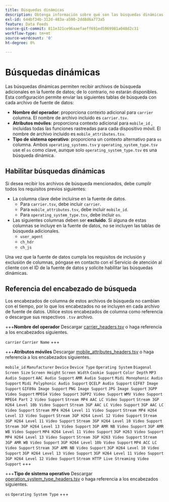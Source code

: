 ```yaml
---
title: Búsquedas dinámicas
description: Obtenga información sobre qué son las búsquedas dinámicas y cómo habilitarlas. Incluye operadores, atributos móviles y tipos de sistemas operativos.
exl-id: 644bf34b-312d-483a-a590-2dd8d6a773a5
feature: Data Feeds
source-git-commit: 811e321ce96aaefaeff691ed5969981a048d2c31
workflow-type: tm+mt
source-wordcount: '0'
ht-degree: 0%

---
```


# Búsquedas dinámicas

Las búsquedas dinámicas permiten recibir archivos de búsqueda adicionales en la fuente de datos; de lo contrario, no estarán disponibles. Esta configuración permite enviar las siguientes tablas de búsqueda con cada archivo de fuente de datos:

* **Nombre del operador**: proporciona contexto adicional para `carrier` columna. El nombre de archivo incluido es `carrier.tsv`.
* **Atributos móviles**: proporciona contexto adicional para `mobile_id` , incluidas todas las funciones rastreadas para cada dispositivo móvil. El nombre de archivo incluido es `mobile_attributes.tsv`.
* **Tipo de sistema operativo**: proporciona un contexto alternativo para `os` columna. Ambos `operating_systems.tsv` y `operating_system_type.tsv` use el `os` como clave, aunque solo `operating_system_type.tsv` es una búsqueda dinámica.

## Habilitar búsquedas dinámicas

Si desea recibir los archivos de búsqueda mencionados, debe cumplir todos los requisitos previos siguientes:

* La columna clave debe incluirse en la fuente de datos.
   * Para `carrier.tsv`, debe incluir `carrier`.
   * Para `mobile_attributes.tsv`, debe incluir `mobile_id`.
   * Para `operating_system_type.tsv`, debe incluir `os`.
* Las siguientes columnas deben ser **excluido**. Si alguna de estas columnas se incluye en la fuente de datos, no se incluyen las tablas de búsqueda adicionales.
   * `user_agent`
   * `ch_hdr`
   * `ch_js`

Una vez que la fuente de datos cumpla los requisitos de inclusión y exclusión de columnas, póngase en contacto con el Servicio de atención al cliente con el ID de la fuente de datos y solicite habilitar las búsquedas dinámicas.

## Referencia del encabezado de búsqueda

Los encabezados de columna de estos archivos de búsqueda no cambian con el tiempo, por lo que los encabezados no se incluyen en cada archivo de fuente de datos. Utilice estos encabezados de columna como referencia o descargue sus respectivos `.tsv` archivo.

+++**Nombre del operador**
Descargar [carrier_headers.tsv](assets/carrier_headers.tsv) o haga referencia a los encabezados siguientes.

`carrier`
`Carrier Name`
+++

+++**Atributos móviles**
Descargar [mobile_attributes_headers.tsv](assets/mobile_attributes_headers.tsv) o haga referencia a los encabezados siguientes.

`mobile_id`
`Manufacturer`
`Device`
`Device Type`
`Operating System`
`Diagonal Screen Size`
`Screen Height`
`Screen Width`
`Cookie Support`
`Color Depth`
`MP3 Audio Support`
`AAC Audio Support`
`AMR Audio Support`
`Midi Monophonic Audio Support`
`Midi Polyphonic Audio Support`
`QCELP Audio Support`
`GIF87 Image Support`
`GIF89a Image Support`
`PNG Image Support`
`JPG Image Support`
`3GPP Video Support`
`MPEG4 Video Support`
`3GPP2 Video Support`
`WMV Video Support`
`MPEG4 Part 2 Video Support`
`Stream MP4 AAC LC Video Support`
`Stream 3GP H264 Level 10b Video Support`
`Stream 3GP AAC LC Video Support`
`3GP AAC LC Video Support`
`Stream MP4 H264 Level 11 Video Support`
`Stream MP4 H264 Level 13 Video Support`
`Stream 3GP H264 Level 12 Video Support`
`Stream 3GP H264 Level 11 Video Support`
`Stream 3GP H264 Level 10 Video Support`
`Stream 3GP H264 Level 13 Video Support`
`3GP AMR NB Video Support`
`3GP AMR WB Video Support`
`MP4 H264 Level 11 Video Support`
`3GP H263 Video Support`
`MP4 H264 Level 13 Video Support`
`Stream 3GP H263 Video Support`
`Stream 3GP AMR WB Video Support`
`3GP H264 Level 10b Video Support`
`MP4 ACC LC Video Support`
`Stream 3GP AMR NB Video Support`
`3GP H264 Level 10 Video Support`
`3GP H264 Level 13 Video Support`
`3GP H264 Level 11 Video Support`
`3GP H264 Level 12 Video Support`
`Stream HTTP Live Streaming Video Support`
+++

+++**Tipo de sistema operativo**
Descargar [operation_system_type_headers.tsv](assets/operating_system_type_headers.tsv) o haga referencia a los encabezados siguientes.

`os`
`Operating System Type`
+++
